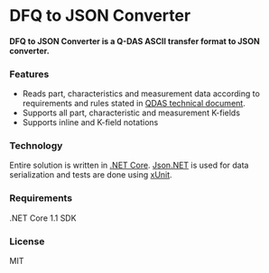 # DFQ to JSON Converter
#### DFQ to JSON Converter is a Q-DAS ASCII transfer format to JSON converter. 

### Features
-	Reads part, characteristics and measurement data according to requirements and rules stated in [QDAS technical document](http://www.q-das.com/fileadmin/files2/dataformat/Q-DAS_ASCII-Transfer-Format_ENG_V12_ec.pdf). 
-	Supports all part, characteristic and measurement K-fields
-	Supports inline and K-field notations  

### Technology
Entire solution is written in [.NET Core](https://github.com/dotnet/core). [Json.NET](https://github.com/JamesNK/Newtonsoft.Json) is used for data serialization and tests are done using [xUnit](https://github.com/xunit/xunit).

### Requirements
.NET Core 1.1 SDK

### License
MIT

